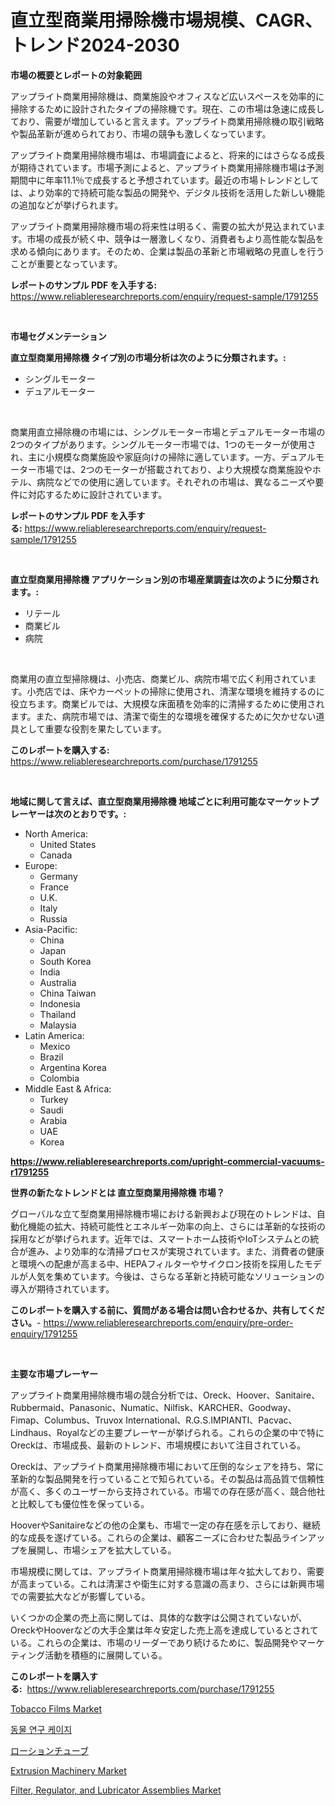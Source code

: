 <p><h1>直立型商業用掃除機市場規模、CAGR、トレンド2024-2030</h1></p><p><strong>市場の概要とレポートの対象範囲</strong></p>
<p><p>アップライト商業用掃除機は、商業施設やオフィスなど広いスペースを効率的に掃除するために設計されたタイプの掃除機です。現在、この市場は急速に成長しており、需要が増加していると言えます。アップライト商業用掃除機の取引戦略や製品革新が進められており、市場の競争も激しくなっています。</p><p>アップライト商業用掃除機市場は、市場調査によると、将来的にはさらなる成長が期待されています。市場予測によると、アップライト商業用掃除機市場は予測期間中に年率11.1％で成長すると予想されています。最近の市場トレンドとしては、より効率的で持続可能な製品の開発や、デジタル技術を活用した新しい機能の追加などが挙げられます。</p><p>アップライト商業用掃除機市場の将来性は明るく、需要の拡大が見込まれています。市場の成長が続く中、競争は一層激しくなり、消費者もより高性能な製品を求める傾向にあります。そのため、企業は製品の革新と市場戦略の見直しを行うことが重要となっています。</p></p>
<p><strong>レポートのサンプル PDF を入手する:</strong> <a href="https://www.reliableresearchreports.com/enquiry/request-sample/1791255">https://www.reliableresearchreports.com/enquiry/request-sample/1791255</a></p>
<p>&nbsp;</p>
<p><strong>市場セグメンテーション</strong></p>
<p><strong>直立型商業用掃除機 タイプ別の市場分析は次のように分類されます。:</strong></p>
<p><ul><li>シングルモーター</li><li>デュアルモーター</li></ul></p>
<p>&nbsp;</p>
<p><p>商業用直立掃除機の市場には、シングルモーター市場とデュアルモーター市場の2つのタイプがあります。シングルモーター市場では、1つのモーターが使用され、主に小規模な商業施設や家庭向けの掃除に適しています。一方、デュアルモーター市場では、2つのモーターが搭載されており、より大規模な商業施設やホテル、病院などでの使用に適しています。それぞれの市場は、異なるニーズや要件に対応するために設計されています。</p></p>
<p><strong>レポートのサンプル PDF を入手する:</strong>&nbsp;<a href="https://www.reliableresearchreports.com/enquiry/request-sample/1791255">https://www.reliableresearchreports.com/enquiry/request-sample/1791255</a></p>
<p>&nbsp;</p>
<p><strong> 直立型商業用掃除機 アプリケーション別の市場産業調査は次のように分類されます。:</strong></p>
<p><ul><li>リテール</li><li>商業ビル</li><li>病院</li></ul></p>
<p>&nbsp;</p>
<p><p>商業用の直立型掃除機は、小売店、商業ビル、病院市場で広く利用されています。小売店では、床やカーペットの掃除に使用され、清潔な環境を維持するのに役立ちます。商業ビルでは、大規模な床面積を効率的に清掃するために使用されます。また、病院市場では、清潔で衛生的な環境を確保するために欠かせない道具として重要な役割を果たしています。</p></p>
<p><strong>このレポートを購入する:</strong>&nbsp; <a href="https://www.reliableresearchreports.com/purchase/1791255">https://www.reliableresearchreports.com/purchase/1791255</a></p>
<p>&nbsp;</p>
<p><strong>地域に関して言えば、直立型商業用掃除機 地域ごとに利用可能なマーケットプレーヤーは次のとおりです。:</strong></p>
<p><ul>
    <li>
        North America:
        <ul>
            <li>United States</li>
            <li>Canada</li>
        </ul>
    </li>
    <li>
        Europe:
        <ul>
            <li>Germany</li>
            <li>France</li>
            <li>U.K.</li>
            <li>Italy</li>
            <li>Russia</li>
        </ul>
    </li>
    <li>
        Asia-Pacific:
        <ul>
            <li>China</li>
            <li>Japan</li>
            <li>South Korea</li>
            <li>India</li>
            <li>Australia</li>
            <li>China Taiwan</li>
            <li>Indonesia</li>
            <li>Thailand</li>
            <li>Malaysia</li>
        </ul>
    </li>
    <li>
        Latin America:
        <ul>
            <li>Mexico</li>
            <li>Brazil</li>
            <li>Argentina Korea</li>
            <li>Colombia</li>
        </ul>
    </li>
    <li>
        Middle East & Africa:
        <ul>
            <li>Turkey</li>
            <li>Saudi</li>
            <li>Arabia</li>
            <li>UAE</li>
            <li>Korea</li>
        </ul>
    </li>
    </ul></p>
<p><strong><a href="https://www.reliableresearchreports.com/upright-commercial-vacuums-r1791255">https://www.reliableresearchreports.com/upright-commercial-vacuums-r1791255</a></strong>&nbsp;</p>
<p><strong>世界の新たなトレンドとは 直立型商業用掃除機 市場？</strong></p>
<p><p>グローバルな立て型商業用掃除機市場における新興および現在のトレンドは、自動化機能の拡大、持続可能性とエネルギー効率の向上、さらには革新的な技術の採用などが挙げられます。近年では、スマートホーム技術やIoTシステムとの統合が進み、より効率的な清掃プロセスが実現されています。また、消費者の健康と環境への配慮が高まる中、HEPAフィルターやサイクロン技術を採用したモデルが人気を集めています。今後は、さらなる革新と持続可能なソリューションの導入が期待されています。</p></p>
<p><strong>このレポートを購入する前に、質問がある場合は問い合わせるか、共有してください。</strong>- <a href="https://www.reliableresearchreports.com/enquiry/pre-order-enquiry/1791255">https://www.reliableresearchreports.com/enquiry/pre-order-enquiry/1791255</a></p>
<p>&nbsp;</p>
<p><strong>主要な市場プレーヤー</strong></p>
<p><p>アップライト商業用掃除機市場の競合分析では、Oreck、Hoover、Sanitaire、Rubbermaid、Panasonic、Numatic、Nilfisk、KARCHER、Goodway、Fimap、Columbus、Truvox International、R.G.S.IMPIANTI、Pacvac、Lindhaus、Royalなどの主要プレーヤーが挙げられる。これらの企業の中で特にOreckは、市場成長、最新のトレンド、市場規模において注目されている。</p><p>Oreckは、アップライト商業用掃除機市場において圧倒的なシェアを持ち、常に革新的な製品開発を行っていることで知られている。その製品は高品質で信頼性が高く、多くのユーザーから支持されている。市場での存在感が高く、競合他社と比較しても優位性を保っている。</p><p>HooverやSanitaireなどの他の企業も、市場で一定の存在感を示しており、継続的な成長を遂げている。これらの企業は、顧客ニーズに合わせた製品ラインアップを展開し、市場シェアを拡大している。</p><p>市場規模に関しては、アップライト商業用掃除機市場は年々拡大しており、需要が高まっている。これは清潔さや衛生に対する意識の高まり、さらには新興市場での需要拡大などが影響している。</p><p>いくつかの企業の売上高に関しては、具体的な数字は公開されていないが、OreckやHooverなどの大手企業は年々安定した売上高を達成しているとされている。これらの企業は、市場のリーダーであり続けるために、製品開発やマーケティング活動を積極的に展開している。</p></p>
<p><strong>このレポートを購入する:</strong>&nbsp;&nbsp;<a href="https://www.reliableresearchreports.com/purchase/1791255">https://www.reliableresearchreports.com/purchase/1791255</a></p>
<p><p><a href="https://www.linkedin.com/pulse/decoding-tobacco-films-market-deep-dive-latest-trends-segmentation-irzle?trackingId=axP4A%2BXDbHRaurk1PiKzyg%3D%3D">Tobacco Films Market</a></p><p><a href="https://medium.com/@karenturner47/%EB%8F%99%EB%AC%BC-%EC%8B%A4%ED%97%98%EC%9A%A9-%EC%BC%80%EC%9D%B4%EC%A7%80-%EC%8B%9C%EC%9E%A5-%EA%B7%9C%EB%AA%A8-%EC%8B%9C%EC%9E%A5-%EC%A0%84%EB%A7%9D-%EB%B0%8F-%EC%8B%9C%EC%9E%A5-%EC%98%88%EC%B8%A1-2024%EB%85%84%EB%B6%80%ED%84%B0-2031%EB%85%84%EA%B9%8C%EC%A7%80-d3d17f9f7437">동물 연구 케이지</a></p><p><a href="https://medium.com/@dylancoleman70/%E3%83%AD%E3%83%BC%E3%82%B7%E3%83%A7%E3%83%B3%E3%83%81%E3%83%A5%E3%83%BC%E3%83%96%E5%B8%82%E5%A0%B4-%E5%B8%82%E5%A0%B4cagr-%E5%B8%82%E5%A0%B4%E3%83%88%E3%83%AC%E3%83%B3%E3%83%89-%E3%81%8A%E3%82%88%E3%81%B3%E6%88%90%E9%95%B7%E6%88%A6%E7%95%A5%E3%81%AB%E9%96%A2%E3%81%99%E3%82%8B%E6%83%85%E5%A0%B1-5553ea1143a7">ローションチューブ</a></p><p><a href="https://github.com/guneycigdem35/Market-Research-Report-List-2/blob/main/extrusion-machinery-market.md">Extrusion Machinery Market</a></p><p><a href="https://github.com/biheemgalvinlouises6hokrh3h/Market-Research-Report-List-2/blob/main/filter-regulator-and-lubricator-assemblies-market.md">Filter, Regulator, and Lubricator Assemblies Market</a></p></p>